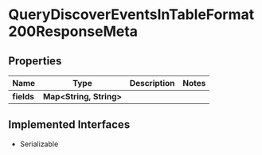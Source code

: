 

# QueryDiscoverEventsInTableFormat200ResponseMeta


## Properties

| Name | Type | Description | Notes |
|------------ | ------------- | ------------- | -------------|
|**fields** | **Map&lt;String, String&gt;** |  |  |


## Implemented Interfaces

* Serializable


